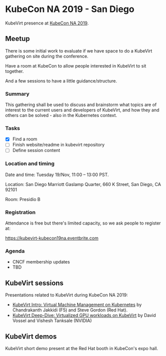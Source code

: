 # KubeCon NA 2019 - San Diego

KubeVirt presence at [KubeCon NA
2019](https://events19.linuxfoundation.org/events/kubecon-cloudnativecon-north-america-2019/).

## Meetup

There is some initial work to evaluate if we have space to do a KubeVirt
gathering on site during the conference.

Have a room at KubeCon to allow people interested in KubeVirt to sit together.

And a few sessions to have a little guidance/structure.

### Summary

This gathering shall be used to discuss and brainstorm what topics are of
interest to the current users and developers of KubeVirt, and how they and
others can be solved - also in the Kubernetes context.

### Tasks

- [x] Find a room
- [ ] Finish website/readme in kubevirt repository
- [ ] Define session content

### Location and timing

Date and time: Tuesday 19/Nov, 11:00 – 13:00 PST.

Location: San Diego Marriott Gaslamp Quarter, 660 K Street, San Diego, CA 92101

Room: Presidio B

### Registration

Attendance is free but there's limited capacity, so we ask people to register at:

https://kubevirt-kubecon19na.eventbrite.com

### Agenda

- CNCF membership updates
- TBD

## KubeVirt sessions

Presentations related to KubeVirt during KubeCon NA 2019:

- [KubeVirt Intro: Virtual Machine Management on Kubernetes](https://sched.co/VyBC) by Chandrakanth Jakkidi (F5) and Steve Gordon (Red Hat).
- [KubeVirt Deep-Dive: Virtualized GPU workloads on KubeVirt](https://sched.co/VnjX) by David Vossel and Vishesh Tanksale (NVIDIA)

## KubeVirt demos

KubeVirt short demo present at the Red Hat booth in KubeCon's expo hall.
